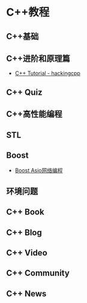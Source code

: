 # C++教程

## C++基础

## C++进阶和原理篇

* [C++ Tutorial - hackingcpp](https://hackingcpp.com/index.html)

## C++ Quiz

## C++高性能编程

## STL

## Boost

* [Boost Asio网络编程](https://mmoaay.gitbooks.io/boost-asio-cpp-network-programming-chinese/content/)

## 环境问题

## C++ Book

## C++ Blog

## C++ Video

## C++ Community

## C++ News

